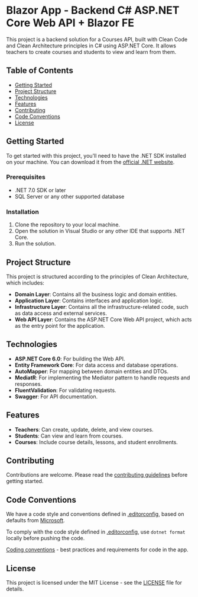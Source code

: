 # Blazor App - Backend C# ASP.NET Core Web API + Blazor FE

This project is a backend solution for a Courses API, built with Clean Code and Clean Architecture principles in C# using ASP.NET Core. It allows teachers to create courses and students to view and learn from them.

## Table of Contents

- [Getting Started](#getting-started)
- [Project Structure](#project-structure)
- [Technologies](#technologies)
- [Features](#features)
- [Contributing](#contributing)
- [Code Conventions](#code-conventions)
- [License](#license)

## Getting Started

To get started with this project, you'll need to have the .NET SDK installed on your machine. You can download it from the [official .NET website](https://dotnet.microsoft.com/download).

### Prerequisites

- .NET 7.0 SDK or later
- SQL Server or any other supported database

### Installation

1. Clone the repository to your local machine.
2. Open the solution in Visual Studio or any other IDE that supports .NET Core.
3. Run the solution.

## Project Structure

This project is structured according to the principles of Clean Architecture, which includes:

- **Domain Layer**: Contains all the business logic and domain entities.
- **Application Layer**: Contains interfaces and application logic.
- **Infrastructure Layer**: Contains all the infrastructure-related code, such as data access and external services.
- **Web API Layer**: Contains the ASP.NET Core Web API project, which acts as the entry point for the application.

## Technologies

- **ASP.NET Core 6.0**: For building the Web API.
- **Entity Framework Core**: For data access and database operations.
- **AutoMapper**: For mapping between domain entities and DTOs.
- **MediatR**: For implementing the Mediator pattern to handle requests and responses.
- **FluentValidation**: For validating requests.
- **Swagger**: For API documentation.

## Features

- **Teachers**: Can create, update, delete, and view courses.
- **Students**: Can view and learn from courses.
- **Courses**: Include course details, lessons, and student enrollments.

## Contributing

Contributions are welcome. Please read the [contributing guidelines](CONTRIBUTING.md) before getting started.

## Code Conventions

We have a code style and conventions defined in [.editorconfig](.editorconfig), based on defaults from [Microsoft](https://learn.microsoft.com/en-us/dotnet/fundamentals/code-analysis/code-style-rule-options).

To comply with the code style defined in [.editorconfig](.editorconfig), use `dotnet format` locally before pushing the code.

[Coding conventions](./docs/coding-conventions.md) - best practices and requirements for code in the app.

## License

This project is licensed under the MIT License - see the [LICENSE](LICENSE) file for details.
